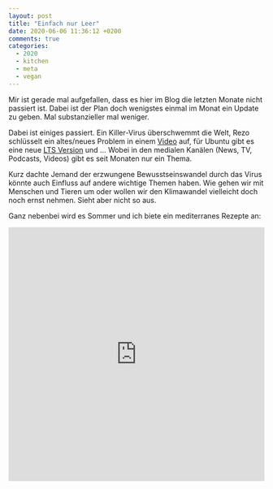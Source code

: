 ```yaml
---
layout: post
title: "Einfach nur Leer"
date: 2020-06-06 11:36:12 +0200
comments: true
categories: 
  - 2020
  - kitchen
  - meta
  - vegan
---
```


Mir ist gerade mal aufgefallen, dass es hier im Blog die letzten Monate nicht
passiert ist. Dabei ist der Plan doch wenigstes einmal im Monat ein Update zu
geben. Mal substanzieller mal weniger.

Dabei ist einiges passiert. Ein Killer-Virus überschwemmt die Welt, Rezo
schlüsselt ein altes/neues Problem in einem [Video][rezo] auf, für Ubuntu gibt
es eine neue [LTS Version][ubuntu] und … Wobei in den medialen Kanälen (News, TV,
Podcasts, Videos) gibt es seit Monaten nur ein Thema.

Kurz dachte Jemand der erzwungene Bewusstseinswandel durch das Virus könnte
auch Einfluss auf andere wichtige Themen haben. Wie gehen wir mit Menschen und
Tieren um oder wollen wir den Klimawandel vielleicht doch noch ernst nehmen.
Sieht aber nicht so aus.

Ganz nebenbei wird es Sommer und ich biete ein mediterranes Rezepte an:

<iframe style='width:100%;height:500px;' src='https://vkitchen.herokuapp.com/recipes/176/embedded?locale=de&published=false' frameborder='0'> </iframe>

[rezo]: https://youtu.be/hkncijUZGKA
[ubuntu]: https://releases.ubuntu.com/20.04/
